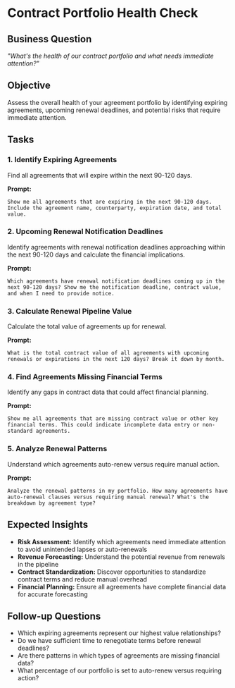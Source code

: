 # Contract Portfolio Health Check

## Business Question
*"What's the health of our contract portfolio and what needs immediate attention?"*

## Objective
Assess the overall health of your agreement portfolio by identifying expiring agreements, upcoming renewal deadlines, and potential risks that require immediate attention.

## Tasks

### 1. Identify Expiring Agreements
Find all agreements that will expire within the next 90-120 days.

**Prompt:**
```
Show me all agreements that are expiring in the next 90-120 days. Include the agreement name, counterparty, expiration date, and total value.
```

### 2. Upcoming Renewal Notification Deadlines
Identify agreements with renewal notification deadlines approaching within the next 90-120 days and calculate the financial implications.

**Prompt:**
```
Which agreements have renewal notification deadlines coming up in the next 90-120 days? Show me the notification deadline, contract value, and when I need to provide notice.
```

### 3. Calculate Renewal Pipeline Value
Calculate the total value of agreements up for renewal.

**Prompt:**
```
What is the total contract value of all agreements with upcoming renewals or expirations in the next 120 days? Break it down by month.
```

### 4. Find Agreements Missing Financial Terms
Identify any gaps in contract data that could affect financial planning.

**Prompt:**
```
Show me all agreements that are missing contract value or other key financial terms. This could indicate incomplete data entry or non-standard agreements.
```

### 5. Analyze Renewal Patterns
Understand which agreements auto-renew versus require manual action.

**Prompt:**
```
Analyze the renewal patterns in my portfolio. How many agreements have auto-renewal clauses versus requiring manual renewal? What's the breakdown by agreement type?
```

## Expected Insights

- **Risk Assessment:** Identify which agreements need immediate attention to avoid unintended lapses or auto-renewals
- **Revenue Forecasting:** Understand the potential revenue from renewals in the pipeline
- **Contract Standardization:** Discover opportunities to standardize contract terms and reduce manual overhead
- **Financial Planning:** Ensure all agreements have complete financial data for accurate forecasting

## Follow-up Questions

- Which expiring agreements represent our highest value relationships?
- Do we have sufficient time to renegotiate terms before renewal deadlines?
- Are there patterns in which types of agreements are missing financial data?
- What percentage of our portfolio is set to auto-renew versus requiring action?
